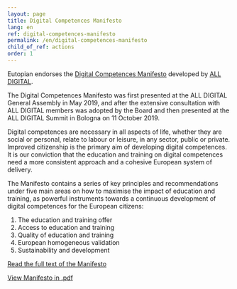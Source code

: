 ```yaml
---
layout: page
title: Digital Competences Manifesto
lang: en
ref: digital-competences-manifesto
permalink: /en/digital-competences-manifesto
child_of_ref: actions
order: 1
---
```


Eutopian endorses the [Digital Competences Manifesto](https://all-digital.org/manifesto/) developed by [ALL DIGITAL](https://all-digital.org/).

The Digital Competences Manifesto was first presented at the ALL DIGITAL General Assembly in May 2019, and after the extensive consultation with ALL DIGITAL members was adopted by the Board and then presented at the ALL DIGITAL Summit in Bologna on 11 October 2019.

Digital competences are necessary in all aspects of life, whether they are social or personal, relate to labour or leisure, in any sector, public or private. Improved citizenship is the primary aim of developing digital competences. It is our conviction that the education and training on digital competences need a more consistent approach and a cohesive European system of delivery.

The Manifesto contains a series of key principles and recommendations under five main areas on how to maximise the impact of education and training, as powerful instruments towards a continuous development of digital competences for the European citizens:

1. The education and training offer
2. Access to education and training
3. Quality of education and training
4. European homogeneous validation
5. Sustainability and development

[Read the full text of the Manifesto](https://all-digital.org/digital-competences-manifesto/)

[View Manifesto in .pdf](https://all-digital.org/wp-content/uploads/2019/11/Manifesto_online-viewing.pdf)

